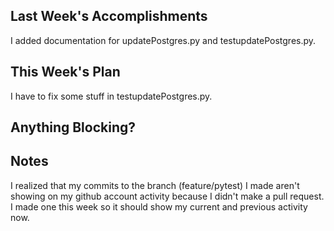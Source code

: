 ## Last Week's Accomplishments

I added documentation for updatePostgres.py and testupdatePostgres.py.

## This Week's Plan

I have to fix some stuff in testupdatePostgres.py.

## Anything Blocking?

## Notes
I realized that my commits to the branch (feature/pytest) I made aren't showing on my github
account activity because I didn't make a pull request. I made one this week so
it should show my current and previous activity now.


